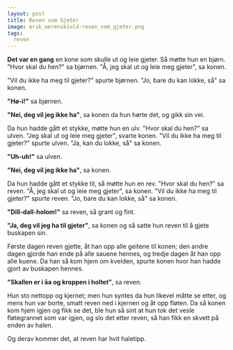 ```yaml
---
layout: post
title: Reven som Gjeter
image: erik_werenskiold-reven_som_gjeter.png
tags:
  reven
---
```



**Det var en gang** en kone som skulle ut og leie gjeter.
Så møtte hun en bjørn. "Hvor skal du hen?" sa bjørnen.
"Å, jeg skal ut og leie meg gjeter", sa konen.

"Vil du ikke ha meg til gjeter?" spurte bjørnen.
"Jo, bare du kan lokke, så" sa konen.

**"Hø-i!"** sa bjørnen.

**"Nei, deg vil jeg ikke ha"**,
sa konen da hun hørte det, og gikk sin vei.

Da hun hadde gått et stykke, møtte hun en ulv.
"Hvor skal du hen?" sa ulven.
"Jeg skal ut og leie meg gjeter", svarte konen.
"Vil du ikke ha meg til gjeter?" spurte ulven.
"Ja, kan du lokke, så" sa konen.

**"Uh-uh!"** sa ulven.

**"Nei, deg vil jeg ikke ha"**, sa konen.

Da hun hadde gått et stykke til, så møtte hun en rev.
"Hvor skal du hen?" sa reven.
"Å, jeg skal ut og leie meg gjeter", sa konen.
"Vil du ikke ha meg til gjeter?" spurte reven.
"Jo, bare du kan lokke, så" sa konen.

**"Dill-dall-holom!"** sa reven, så grant og fint.

**"Ja, deg vil jeg ha til gjeter"**, sa konen og så satte hun reven til å gjete buskapen sin.

Første dagen reven gjette, åt han opp alle geitene til konen; den andre
dagen gjorde han ende på alle sauene hennes, og tredje dagen åt han opp
alle kuene. Da han så kom hjem om kvelden, spurte konen hvor han hadde gjort av
buskapen hennes.

**"Skallen er i åa og kroppen i holtet"**, sa reven.

Hun sto nettopp og kjernet; men hun syntes da hun likevel måtte se
etter, og mens hun var borte, smatt reven ned i kjernen og åt opp
fløten. Da så konen kom hjem igjen og fikk se det, ble hun så sint at
hun tok det vesle fløtegrannet som var igjen, og slo det etter reven, så
han fikk en skvett på enden av halen.

Og derav kommer det, at reven har hvit haletipp.